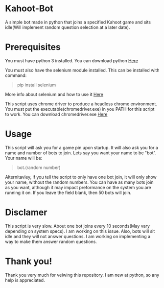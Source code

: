 # Kahoot-Bot
A simple bot made in python that joins a specified Kahoot game and sits idle(Will implement random question selection at a later date).

# Prerequisites
You must have python 3 installed. You can download python [Here](https://www.python.org/downloads/)

You must also have the selenium module installed.
This can be installed with command:
>pip install selenium

More info about selenium and how to use it [Here](https://www.seleniumhq.org/)

This script uses chrome driver to produce a headless chrome environment. You must put the executable(chromedriver.exe) in you PATH for this script to work. You can download chromedriver.exe [Here](https://sites.google.com/a/chromium.org/chromedriver/downloads)

# Usage
This script will ask you for a game pin upon startup. It will also ask you for a name and number of bots to join.
Lets say you want your name to be "bot". Your name will be:
>bot.(random number)

Alternitavley, if you tell the script to only have one bot join, it will only show your name, without the random numbers.
You can have as many bots join as you want, although it may impact preformance on the system you are running it on. If you leave the field blank, then 50 bots will join.

# Disclamer
This script is very slow. About one bot joins every 10 seconds(May vary depending on system specs). I am working on this issue.
Also, bots will sit idle and they will not answer questions. I am working on implementing a way to make them answer random questions.

# Thank you!
Thank you very much for veiwing this repository. I am new at python, so any help is appreciated.
